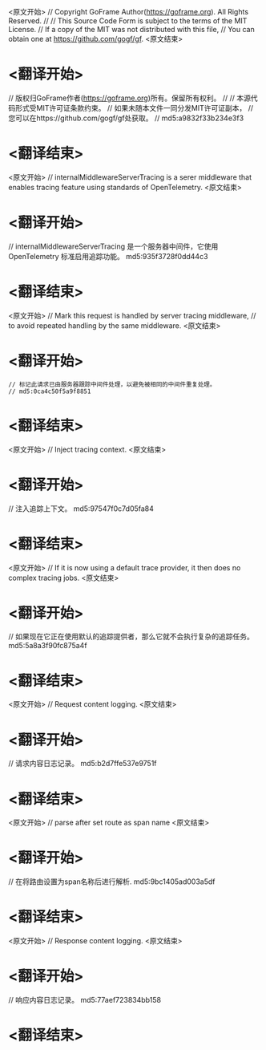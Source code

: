 
<原文开始>
// Copyright GoFrame Author(https://goframe.org). All Rights Reserved.
//
// This Source Code Form is subject to the terms of the MIT License.
// If a copy of the MIT was not distributed with this file,
// You can obtain one at https://github.com/gogf/gf.
<原文结束>

# <翻译开始>
// 版权归GoFrame作者(https://goframe.org)所有。保留所有权利。
//
// 本源代码形式受MIT许可证条款约束。
// 如果未随本文件一同分发MIT许可证副本，
// 您可以在https://github.com/gogf/gf处获取。
// md5:a9832f33b234e3f3
# <翻译结束>


<原文开始>
// internalMiddlewareServerTracing is a serer middleware that enables tracing feature using standards of OpenTelemetry.
<原文结束>

# <翻译开始>
// internalMiddlewareServerTracing 是一个服务器中间件，它使用 OpenTelemetry 标准启用追踪功能。 md5:935f3728f0dd44c3
# <翻译结束>


<原文开始>
	// Mark this request is handled by server tracing middleware,
	// to avoid repeated handling by the same middleware.
<原文结束>

# <翻译开始>
	// 标记此请求已由服务器跟踪中间件处理，以避免被相同的中间件重复处理。
	// md5:0ca4c50f5a9f8851
# <翻译结束>


<原文开始>
// Inject tracing context.
<原文结束>

# <翻译开始>
// 注入追踪上下文。 md5:97547f0c7d05fa84
# <翻译结束>


<原文开始>
// If it is now using a default trace provider, it then does no complex tracing jobs.
<原文结束>

# <翻译开始>
// 如果现在它正在使用默认的追踪提供者，那么它就不会执行复杂的追踪任务。 md5:5a8a3f90fc875a4f
# <翻译结束>


<原文开始>
// Request content logging.
<原文结束>

# <翻译开始>
// 请求内容日志记录。 md5:b2d7ffe537e9751f
# <翻译结束>


<原文开始>
// parse after set route as span name
<原文结束>

# <翻译开始>
// 在将路由设置为span名称后进行解析. md5:9bc1405ad003a5df
# <翻译结束>


<原文开始>
// Response content logging.
<原文结束>

# <翻译开始>
// 响应内容日志记录。 md5:77aef723834bb158
# <翻译结束>

